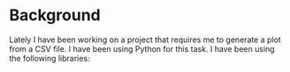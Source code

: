 # Background

Lately I have been working on a project that requires me to generate a plot from a CSV file. I have been using Python for this task. I have been using the following libraries:
